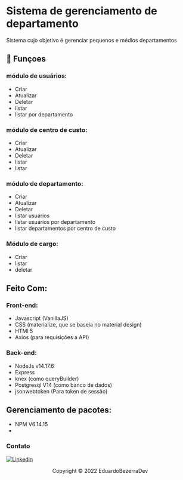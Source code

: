 
# Sistema de  gerenciamento de departamento

Sistema cujo objetivo é gerenciar pequenos e médios departamentos

## 🔧 Funçoes

### módulo de usuários:
- Criar
- Atualizar
- Deletar
- listar
- listar por departamento

### módulo de centro de custo:
- Criar
- Atualizar
- Deletar
- listar
- listar

### módulo de departamento:
- Criar
- Atualizar
- Deletar
- listar usuários
- listar usuários por departamento
- listar departamentos por centro de custo

### Módulo de cargo:
- Criar
- listar
- deletar

## Feito Com:
  ### Front-end:
  - Javascript (VanillaJS)
  - CSS (materialize, que se baseia no material design)
  - HTMl 5
  - Axios (para requisições a API)
  ### Back-end:
  - NodeJs v14.17.6
  - Express
  - knex (como queryBuilder)
  - Postgresql V14 (como banco de dados)
  - jsonwebtoken (Para token de sessão)
  ## Gerenciamento de pacotes:
  - NPM V6.14.15
  - 
### Contato

[![Linkedin](https://img.shields.io/badge/LinkedIn-0077B5?style=for-the-badge&logo=linkedin&logoColor=white)](https://www.linkedin.com/in/eduardo-bezerra-78957216b/)

<p align="center">Copyright © 2022 EduardoBezerraDev</p>
